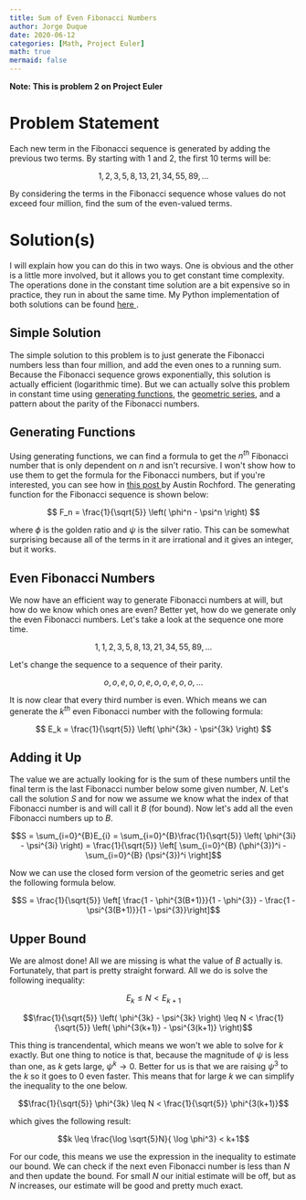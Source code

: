 ```yaml
---
title: Sum of Even Fibonacci Numbers
author: Jorge Duque
date: 2020-06-12 
categories: [Math, Project Euler]
math: true
mermaid: false
---
```


**Note: This is problem 2 on Project Euler**

# Problem Statement 


Each new term in the Fibonacci sequence is generated by adding the previous two terms. By starting with 1 and 2, the first 10 terms will be:

$$ 1, 2, 3, 5, 8, 13, 21, 34, 55, 89, ... $$

By considering the terms in the Fibonacci sequence whose values do not exceed four million, find the sum of the even-valued terms.


# Solution(s)

I will explain how you can do this in two ways. One is obvious and the other is a little more involved, but it  allows you to get constant time complexity. The operations done in the constant time solution are a bit expensive so in practice, they run in about the same time. My Python implementation of both solutions can be found <a href="https://github.com/jiduque/project-euler/blob/main/Problem2.py" target="_blank">here </a>.

## Simple Solution
The simple solution to this problem is to just generate the Fibonacci numbers less than four million, and add the even ones to a running sum. Because the Fibonacci sequence grows exponentially, this solution is actually efficient (logarithmic time). But we can actually solve this problem in constant time using <a href="https://en.wikipedia.org/wiki/Generating_function" target="_blank">generating functions</a>, the <a href="https://en.wikipedia.org/wiki/Geometric_series" target="_blank">geometric series</a>, and a pattern about the parity of the Fibonacci numbers. 

## Generating Functions
Using generating functions, we can find a formula to get the $n^{th}$ Fibonacci number that is only dependent on $n$ and isn't recursive. I won't show how to use them to get the formula for the Fibonacci numbers, but if you're interested, you can see how in <a href="https://www.austinrochford.com/posts/2013-11-01-generating-functions-and-fibonacci-numbers.html" target="_blank"> this post </a> by Austin Rochford. The generating function for the Fibonacci sequence is shown below: 

$$ F_n =  \frac{1}{\sqrt{5}} \left( \phi^n - \psi^n \right) $$

where $\phi$ is the golden ratio and $\psi$ is the silver ratio. This can be somewhat surprising because all of the terms in it are irrational and it gives an integer, but it works.   


## Even Fibonacci Numbers
We now have an efficient way to generate Fibonacci numbers at will, but how do we know which ones are even? Better yet, how do we generate only the even Fibonacci numbers. Let's take a look at the sequence one more time.

$$1, 1, 2, 3, 5, 8, 13, 21, 34, 55, 89, ... $$

Let's change the sequence to a sequence of their parity.

$$o, o, e, o, o, e, o, o, e, o, o, ... $$

It is now clear that every third number is even. Which means we can generate the $k^{th}$ even Fibonacci number with the following formula:

$$ E_k =  \frac{1}{\sqrt{5}} \left( \phi^{3k} - \psi^{3k} \right) $$


## Adding it Up
The value we are actually looking for is the sum of these numbers until the final term is the last Fibonacci number below some given number, $N$. Let's call the solution $S$ and for now we assume we know what the index of that Fibonacci number is and will call it $B$ (for bound). Now let's add all the even Fibonacci numbers up to $B$.

$$S = \sum_{i=0}^{B}E_{i} = \sum_{i=0}^{B}\frac{1}{\sqrt{5}} \left( \phi^{3i} - \psi^{3i} \right) = \frac{1}{\sqrt{5}} \left[ \sum_{i=0}^{B} (\phi^{3})^i - \sum_{i=0}^{B} (\psi^{3})^i  \right]$$

Now we can use the closed form version of the geometric series and get the following formula below.

$$S = \frac{1}{\sqrt{5}} \left[ \frac{1 - \phi^{3(B+1)}}{1 - \phi^{3}}  - \frac{1 - \psi^{3(B+1)}}{1 - \psi^{3}}\right]$$

## Upper Bound
We are almost done! All we are missing is what the value of $B$ actually is. Fortunately, that part is pretty straight forward. All we do is solve the following inequality:

$$E_k \leq N < E_{k+1}$$

$$\frac{1}{\sqrt{5}} \left( \phi^{3k} - \psi^{3k} \right) \leq N < \frac{1}{\sqrt{5}} \left( \phi^{3(k+1)} - \psi^{3(k+1)} \right)$$

This thing is trancendental, which means we won't we able to solve for $k$ exactly. But one thing to notice is that, because the magnitude of $\psi$ is less than one, as $k$ gets large, $\psi^k \to 0$. Better for us is that we are raising $\psi^3$ to the $k$ so it goes to 0 even faster. This means that for large $k$ we can simplify the inequality to the one below.


$$\frac{1}{\sqrt{5}} \phi^{3k} \leq N < \frac{1}{\sqrt{5}} \phi^{3(k+1)}$$

which gives the following result:

$$k \leq \frac{\log \sqrt{5}N}{ \log \phi^3}  < k+1$$

For our code, this means we use the expression in the inequality to estimate our bound. We can check if the next even Fibonacci number is less than $N$ and then update the bound. For small $N$ our initial estimate will be off, but as $N$ increases, our estimate will be good and pretty much exact. 